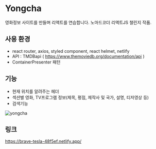 # Yongcha
영화정보 사이트를 만들며 리액트를 연습합니다. 노마드코더 리액트JS 챌린지 작품.<br/>

## 사용 환경
+ react router, axios, styled component, react helmet, netlify
+ API : TMDBapi ( https://www.themoviedb.org/documentation/api )
+ ContainerPresenter 패턴

## 기능
+ 현재 위치를 알려주는 헤더
+ 섹션별 영화, TV프로그램 정보(제목, 평점, 제작사 및 국가, 설명, 티저영상 등)
+ 검색기능

![yongcha](https://user-images.githubusercontent.com/86402261/138310174-bb208ec5-f0c2-4bff-9ce2-eeac8fc66860.gif)


## 링크
https://brave-tesla-48f5ef.netlify.app/
